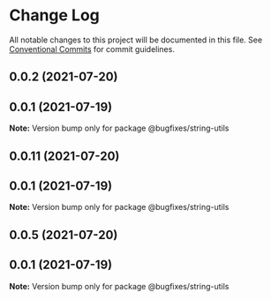 # Change Log

All notable changes to this project will be documented in this file.
See [Conventional Commits](https://conventionalcommits.org) for commit guidelines.

## 0.0.2 (2021-07-20)



## 0.0.1 (2021-07-19)

**Note:** Version bump only for package @bugfixes/string-utils





## 0.0.11 (2021-07-20)



## 0.0.1 (2021-07-19)

**Note:** Version bump only for package @bugfixes/string-utils





## 0.0.5 (2021-07-20)



## 0.0.1 (2021-07-19)

**Note:** Version bump only for package @bugfixes/string-utils
